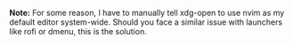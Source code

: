 __Note:__ For some reason, I have to manually tell xdg-open to use nvim as my default editor system-wide. Should you face a similar issue with launchers like rofi or dmenu, this is the solution.
